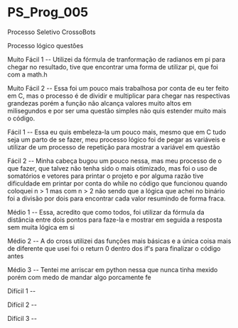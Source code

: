 # PS_Prog_005
Processo Seletivo CrossoBots

Processo lógico questôes

Muito Fácil 1 -- Utilizei da fórmula de tranformação de radianos em pi para chegar no resultado, tive que encontrar uma forma de utilizar pi, que foi com a math.h 

Muito Fácil 2 -- Essa foi um pouco mais trabalhosa por conta de eu ter feito em C, mas o processo é de dividir e multiplicar para chegar nas respectivas grandezas porém a função não alcança valores muito altos em milisegundos e por ser uma questão simples não quis estender muito mais o código.

Fácil 1 -- Essa eu quis embeleza-la um pouco mais, mesmo que em C tudo seja um parto de se fazer, meu processo lógico foi de pegar as variáveis e utilizar de um processo de repetição para mostrar a variável em questão

Fácil 2 -- Minha cabeça bugou um pouco nessa, mas meu processo de o que fazer, que talvez não tenha sido o mais otimizado, mas foi o uso de somatórios e vetores para printar o projeto e por alguma razão tive dificuldade em printar por conta do while no código que funcionou quando coloquei n > 1 mas com n > 2 não sendo que a lógica que achei no binário foi a divisão por dois para encontrar cada valor resumindo de forma fraca. 

Médio 1 -- Essa, acredito que como todos, foi utilizar da fórmula da distância entre dois pontos para faze-la e mostrar em seguida a resposta sem muita lógica em si

Médio 2 -- A do cross utilizei das funções mais básicas e a única coisa mais de diferente que usei foi o return 0  dentro dos if's para finalizar o código antes

Médio 3 -- Tentei me arriscar em python nessa que nunca tinha mexido porém com medo de mandar algo porcamente fe

Difícil 1 --

Difícil 2 --

Difícil 3 --
